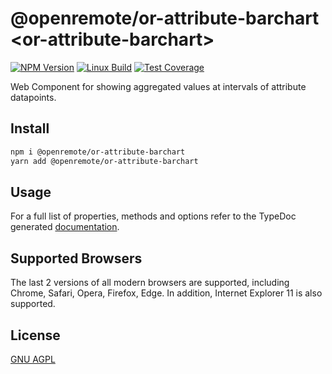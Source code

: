 # @openremote/or-attribute-barchart  \<or-attribute-barchart\>
[![NPM Version][npm-image]][npm-url]
[![Linux Build][travis-image]][travis-url]
[![Test Coverage][coveralls-image]][coveralls-url]

Web Component for showing aggregated values at intervals of attribute datapoints.

## Install
```bash
npm i @openremote/or-attribute-barchart
yarn add @openremote/or-attribute-barchart
```

## Usage
For a full list of properties, methods and options refer to the TypeDoc generated [documentation]().


## Supported Browsers
The last 2 versions of all modern browsers are supported, including Chrome, Safari, Opera, Firefox, Edge. In addition,
Internet Explorer 11 is also supported.


## License
[GNU AGPL](https://www.gnu.org/licenses/agpl-3.0.en.html)

[npm-image]: https://img.shields.io/npm/v/live-xxx.svg
[npm-url]: https://npmjs.org/package/@openremote/or-attribute-barchart
[travis-image]: https://img.shields.io/travis/live-js/live-xxx/master.svg
[travis-url]: https://travis-ci.org/live-js/live-xxx
[coveralls-image]: https://img.shields.io/coveralls/live-js/live-xxx/master.svg
[coveralls-url]: https://coveralls.io/r/live-js/live-xxx?branch=master
